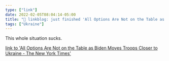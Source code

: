```yaml
---
type: ["link"]
date: 2022-02-05T08:04:14-05:00
title: "🔗 linkblog: just finished 'All Options Are Not on the Table as Biden Moves Troops Closer to Ukraine - The New York Times'"
tags: ["Ukraine"]
---
```

This whole situation sucks.
 
[link to 'All Options Are Not on the Table as Biden Moves Troops Closer to Ukraine - The New York Times'](https://www.nytimes.com/2022/02/05/us/politics/biden-ukraine-russia-war.html)
